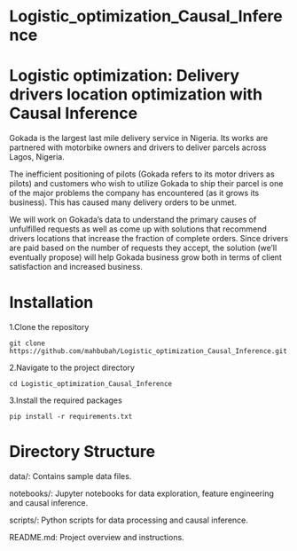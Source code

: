 # Logistic_optimization_Causal_Inference

# Logistic optimization: Delivery drivers location optimization with Causal Inference

Gokada is the largest last mile delivery service in Nigeria. Its works are partnered with motorbike owners and drivers to deliver parcels across Lagos, Nigeria.

The inefficient positioning of pilots (Gokada refers to its motor drivers as pilots) and customers who wish to utilize Gokada to ship their parcel is one of the major problems the company has encountered (as it grows its business). This has caused many delivery orders to be unmet.

We will work on Gokada’s data to understand the primary causes of unfulfilled requests as well as come up with solutions that recommend drivers locations that increase the fraction of complete orders. Since drivers are paid based on the number of requests they accept, the solution (we’ll eventually propose) will help Gokada business grow both in terms of client satisfaction and increased business.

# Installation

1.Clone the repository

    git clone https://github.com/mahbubah/Logistic_optimization_Causal_Inference.git
    
2.Navigate to the project directory

    cd Logistic_optimization_Causal_Inference

3.Install the required packages

    pip install -r requirements.txt

# Directory Structure

data/: Contains sample data files.

notebooks/: Jupyter notebooks for data exploration, feature engineering and causal inference.

scripts/: Python scripts for data processing and causal inference.

README.md: Project overview and instructions.


